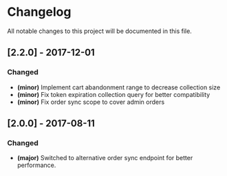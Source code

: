 # Changelog
All notable changes to this project will be documented in this file.

## [2.2.0] - 2017-12-01

### Changed
- **(minor)** Implement cart abandonment range to decrease collection size
- **(minor)** Fix token expiration collection query for better compatibility  
- **(minor)** Fix order sync scope to cover admin orders  

## [2.0.0] - 2017-08-11

### Changed
- **(major)** Switched to alternative order sync endpoint for better performance.
